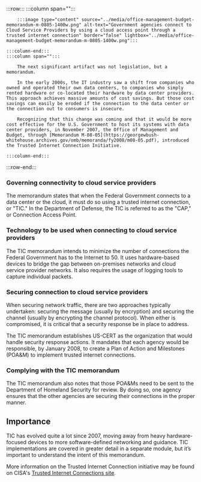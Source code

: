 :::row:::
    :::column span="":::

        :::image type="content" source="../media/office-management-budget-memorandum-m-0805-1400w.png" alt-text="Government agencies connect to Cloud Service Providers by using a cloud access point through a trusted internet connection" border="false" lightbox="../media/office-management-budget-memorandum-m-0805-1400w.png":::

    :::column-end:::
    :::column span="":::

        The next significant artifact was not legislation, but a memorandum.

        In the early 2000s, the IT industry saw a shift from companies who owned and operated their own data centers, to companies who simply rented hardware or co-located their hardware by data center providers. This approach achieves massive amounts of cost savings. But those cost savings can easily be eroded if the connection to the data center or the connection out to consumers is insecure.

        Recognizing that this change was coming and that it would be more cost effective for the U.S. Government to host its systems with data center providers, in November 2007, the Office of Management and Budget, through [Memorandum M-08-05](https://georgewbush-whitehouse.archives.gov/omb/memoranda/fy2008/m08-05.pdf), introduced the Trusted Internet Connection Initiative.

    :::column-end:::
:::row-end:::

### Governing connectivity to cloud service providers

The memorandum states that when the Federal Government connects to a data center or the cloud, it must do so using a trusted internet connection, or "TIC." In the Department of Defense, the TIC is referred to as the "CAP," or Connection Access Point.

### Technology to be used when connecting to cloud service providers

The TIC memorandum intends to minimize the number of connections the Federal Government has to the Internet to 50. It uses hardware-based devices to bridge the gap between on-premises networks and cloud service provider networks. It also requires the usage of logging tools to capture individual packets.

### Securing connection to cloud service providers

When securing network traffic, there are two approaches typically undertaken: securing the message (usually by encryption) and securing the channel (usually by encrypting the channel protocol). When either is compromised, it is critical that a security response be in place to address.

The TIC memorandum establishes US-CERT as the organization that would handle security response actions. It mandates that each agency would be responsible, by January 2008, to create a Plan of Action and Milestones (POA&M) to implement trusted internet connections.

### Complying with the TIC memorandum

The TIC memorandum also notes that those POA&Ms need to be sent to the Department of Homeland Security for review. By doing so, one agency ensures that the other agencies are securing their connections in the proper manner.

## Importance

TIC has evolved quite a lot since 2007, moving away from heavy hardware-focused devices to more software-defined networking and guidance. TIC implementations are covered in greater detail in a separate module, but it’s important to understand the intent of this memorandum.

More information on the Trusted Internet Connection initiative may be found on CISA's [Trusted Internet Connections site](https://www.cisa.gov/resources-tools/programs/trusted-internet-connections-tic).
